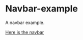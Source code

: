 # Navbar-example
A navbar example.

[Here is the navbar](https://parjanya-kumar-arya-789.github.io/Navbar-example/)

